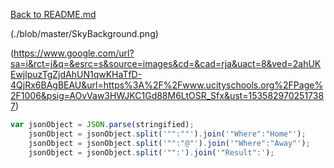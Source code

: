 [Back to README.md](https://github.com/johnpjolley/CS2600/blob/master/README.md)

(./blob/master/SkyBackground.png)

(https://www.google.com/url?sa=i&rct=j&q=&esrc=s&source=images&cd=&cad=rja&uact=8&ved=2ahUKEwjlpuzTgZjdAhUN1qwKHaTfD-4QjRx6BAgBEAU&url=https%3A%2F%2Fwww.ucityschools.org%2FPage%2F1006&psig=AOvVaw3HWJKC1Gd88M6LtOSR_Sfx&ust=1535829702517387)

```Javascript
var jsonObject = JSON.parse(stringified);
    jsonObject = jsonObject.split('"":""').join('"Where":"Home"');
    jsonObject = jsonObject.split('"":"@"').join('"Where":"Away"');
    jsonObject = jsonObject.split('"":').join('"Result":');
```

